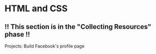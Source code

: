 # HTML and CSS

## !! This section is in the "Collecting Resources" phase !!

Projects: 
Build Facebook's profile page
